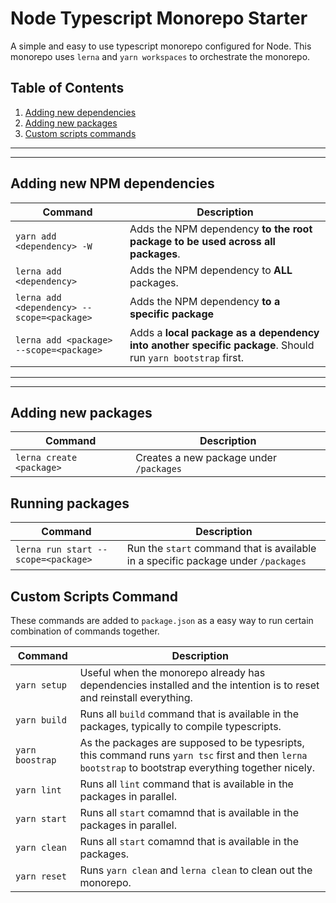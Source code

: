 # Node Typescript Monorepo Starter

A simple and easy to use typescript monorepo configured for Node. This monorepo uses `lerna` and `yarn workspaces` to orchestrate the monorepo.

## Table of Contents

1. [Adding new dependencies](#adding-new-dependencies)
2. [Adding new packages](#adding-new-packages)
3. [Custom scripts commands](#custom-scripts-command)

---

---

## <a name="adding-new-dependencies"></a> Adding new NPM dependencies

| Command                                    | Description                                                                                                |
| ------------------------------------------ | ---------------------------------------------------------------------------------------------------------- |
| `yarn add <dependency> -W`                 | Adds the NPM dependency **to the root package to be used across all packages**.                            |
| `lerna add <dependency>`                   | Adds the NPM dependency to **ALL** packages.                                                               |
| `lerna add <dependency> --scope=<package>` | Adds the NPM dependency **to a specific package**                                                          |
| `lerna add <package> --scope=<package>`    | Adds a **local package as a dependency into another specific package**. Should run `yarn bootstrap` first. |

---

---

## <a name="adding-new-packages"></a> Adding new packages

| Command                  | Description                             |
| ------------------------ | --------------------------------------- |
| `lerna create <package>` | Creates a new package under `/packages` |

## <a name ="running-packages"> Running packages

| Command                             | Description                                                                       |
| ----------------------------------- | --------------------------------------------------------------------------------- |
| `lerna run start --scope=<package>` | Run the `start` command that is available in a specific package under `/packages` |

## <a name="custom-script-commands"> Custom Scripts Command

These commands are added to `package.json` as a easy way to run certain combination of commands together.

| Command         | Description                                                                                                                                           |
| --------------- | ----------------------------------------------------------------------------------------------------------------------------------------------------- |
| `yarn setup`    | Useful when the monorepo already has dependencies installed and the intention is to reset and reinstall everything.                                   |
| `yarn build`    | Runs all `build` command that is available in the packages, typically to compile typescripts.                                                         |
| `yarn boostrap` | As the packages are supposed to be typesripts, this command runs `yarn tsc` first and then `lerna bootstrap` to bootstrap everything together nicely. |
| `yarn lint`     | Runs all `lint` command that is available in the packages in parallel.                                                                                |
| `yarn start`    | Runs all `start` comamnd that is available in the packages in parallel.                                                                               |
| `yarn clean`    | Runs all `start` comamnd that is available in the packages.                                                                                           |
| `yarn reset`    | Runs `yarn clean` and `lerna clean` to clean out the monorepo.                                                                                        |
